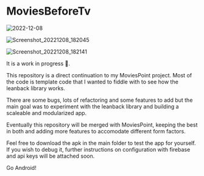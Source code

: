 # MoviesBeforeTv

![2022-12-08](https://user-images.githubusercontent.com/74452431/206514838-66d428b2-9fae-4209-b2fb-8691b55e2fd8.png)


![Screenshot_20221208_182045](https://user-images.githubusercontent.com/74452431/206514939-92c8fbbd-03cd-4c09-9a6e-43ebf5da4e0e.png)


![Screenshot_20221208_182141](https://user-images.githubusercontent.com/74452431/206514961-51db9955-5bf6-494f-a37a-96026a2b4522.png)

It is a work in progress 🚧.

This repository is a direct continuation to my MoviesPoint project.
Most of the code is template code that I wanted to fiddle with to see how
the leanback library works.

There are some bugs, lots of refactoring and some features to add
but the main goal was to experiment with the leanback library and
building a scaleable and modularized app.

Eventually this repository will be merged with MoviesPoint,
keeping the best in both and adding more features to accomodate different form
factors.

Feel free to download the apk in the main folder to test the app for yourself.
If you wish to debug it, further instructions on configuration with firebase and api keys
will be attached soon.

Go Android!
